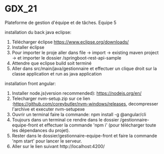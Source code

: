 # GDX_21
Plateforme de gestion d'équipe et de tâches.
Equipe 5

installation du back java eclipse:
1. Télécharger éclipse https://www.eclipse.org/downloads/
2. Installer éclipse
3. Pour importer le proje aller dans file -> import -> existing maven project -> et importer le dossier /springboot-rest-api-sample
4. Attendre que eclipse build soit terminé
5. Aller dans src/main/java/gestionnaire et effectuer un clique droit sur la classe application et run as java application

installation front angular:
1. Installer node.js(version recommended): https://nodejs.org/en/
2. Telecharger nvm-setup.zip sur ce lien :https://github.com/coreybutler/nvm-windows/releases, decompresser l'archive et executer nvm-setupexe
3. Ouvrir un terminal faire la commande: npm install -g @angular/cli
4. Toujours dans un terminal ce rendre dans le dossier /gestionnaire-equipe-front et effectuer la commande 'npm i' (pour télécharger toute les dépendances du projet).
5. Rester dans le dossier/gestionnaire-equipe-front et faire la commande 'npm start' pour lancer le serveur.
6. Aller sur le lien suivant http://localhost:4200/
